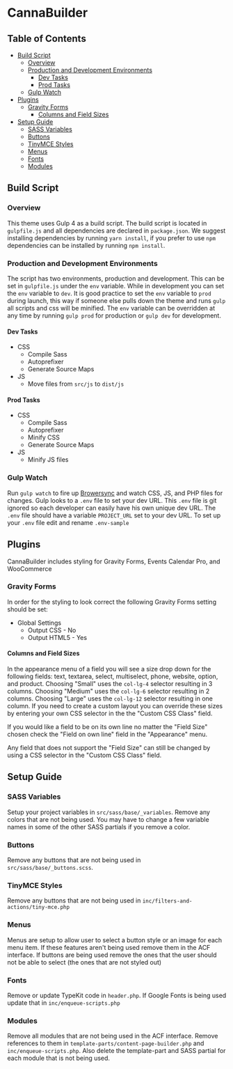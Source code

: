 # CannaBuilder

## Table of Contents

- [Build Script](#markdown-header-build-script)
	- [Overview](#markdown-header-overview)
	- [Production and Development Environments](#markdown-header-production-and-development-environments)
		- [Dev Tasks](#markdown-header-dev-tasks)
		- [Prod Tasks](#markdown-header-prod-tasks)
	- [Gulp Watch](#markdown-header-gulp-watch)
- [Plugins](#markdown-header-plugins)
	- [Gravity Forms](#markdown-header-gravity-forms)
		- [Columns and Field Sizes](#markdown-header-columns-and-field-sizes)
- [Setup Guide](#markdown-header-setup-guide)
	- [SASS Variables](#markdown-header-sass-variables)
	- [Buttons](#markdown-header-buttons)
	- [TinyMCE Styles](#markdown-header-tinymce-styles)
	- [Menus](#markdown-header-menus)
	- [Fonts](#markdown-header-fonts)
	- [Modules](#markdown-header-modules)

## Build Script

### Overview

This theme uses Gulp 4 as a build script. The build script is located in `gulpfile.js` and all dependencies are declared in `package.json`. We suggest installing dependencies by running `yarn install`, if you prefer to use `npm` dependencies can be installed by running `npm install`.

### Production and Development Environments

The script has two environments, production and development. This can be set in `gulpfile.js` under the `env` variable. While in development you can set the `env` variable to `dev`. It is good practice to set the `env` variable to `prod` during launch, this way if someone else pulls down the theme and runs `gulp` all scripts and css will be minified. The `env` variable can be overridden at any time by running `gulp prod` for production or `gulp dev` for development.

#### Dev Tasks

- CSS
	- Compile Sass
	- Autoprefixer
	- Generate Source Maps
- JS
	- Move files from `src/js` to `dist/js`

#### Prod Tasks

- CSS
	- Compile Sass
	- Autoprefixer
	- Minify CSS
	- Generate Source Maps
- JS
	- Minify JS files


### Gulp Watch

Run `gulp watch` to fire up [Browersync](https://www.browsersync.io/) and watch CSS, JS, and PHP files for changes. Gulp looks to a `.env` file to set your dev URL. This `.env` file is git ignored so each developer can easily have his own unique dev URL. The `.env` file should have a variable `PROJECT_URL` set to your dev URL. To set up your `.env` file edit and rename `.env-sample`

## Plugins

CannaBuilder includes styling for Gravity Forms, Events Calendar Pro, and WooCommerce

### Gravity Forms

In order for the styling to look correct the following Gravity Forms setting should be set:

- Global Settings 
	- Output CSS - No
	- Output HTML5 - Yes

#### Columns and Field Sizes

In the appearance menu of a field you will see a size drop down for the following fields: text, textarea, select, multiselect, phone, website, option, and product. Choosing "Small" uses the `col-lg-4` selector resulting in 3 columns. Choosing "Medium" uses the `col-lg-6` selector resulting in 2 columns. Choosing "Large" uses the `col-lg-12` selector resulting in one column. If you need to create a custom layout you can override these sizes by entering your own CSS selector in the the "Custom CSS Class" field. 

If you would like a field to be on its own line no matter the "Field Size" chosen check the "Field on own line" field in the "Appearance" menu.

Any field that does not support the "Field Size" can still be changed by using a CSS selector in the "Custom CSS Class" field.

## Setup Guide

### SASS Variables

Setup your project variables in `src/sass/base/_variables`. Remove any colors that are not being used. You may have to change a few variable names in some of the other SASS partials if you remove a color.

### Buttons

Remove any buttons that are not being used in `src/sass/base/_buttons.scss`.

### TinyMCE Styles

Remove any buttons that are not being used in `inc/filters-and-actions/tiny-mce.php`

### Menus

Menus are setup to allow user to select a button style or an image for each menu item. If these features aren't being used remove them in the ACF interface. If buttons are being used remove the ones that the user should not be able to select (the ones that are not styled out)

### Fonts

Remove or update TypeKit code in `header.php`. If Google Fonts is being used update that in `inc/enqueue-scripts.php`

### Modules

Remove all modules that are not being used in the ACF interface. Remove references to them in `template-parts/content-page-builder.php` and `inc/enqueue-scripts.php`. Also delete the template-part and SASS partial for each module that is not being used.


